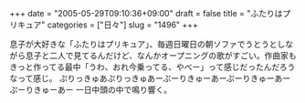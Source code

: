 +++
date = "2005-05-29T09:10:36+09:00"
draft = false
title = "ふたりはプリキュア"
categories = ["日々"]
slug = "1496"
+++

息子が大好きな「ふたりはプリキュア」、毎週日曜日の朝ソファでうとうとしながら息子と二人で見てるんだけど、なんかオープニングの歌がすごい。作曲家もきっと作ってる最中「うわ、おれ今乗ってる、やべー」って感じだったんだろうなって感じ。
ぷりっきゅあぷりっきゅあーぷーりきゅーあーぷーりきゅーあーぷーりきゅーあー
一日中頭の中で鳴り響く。
